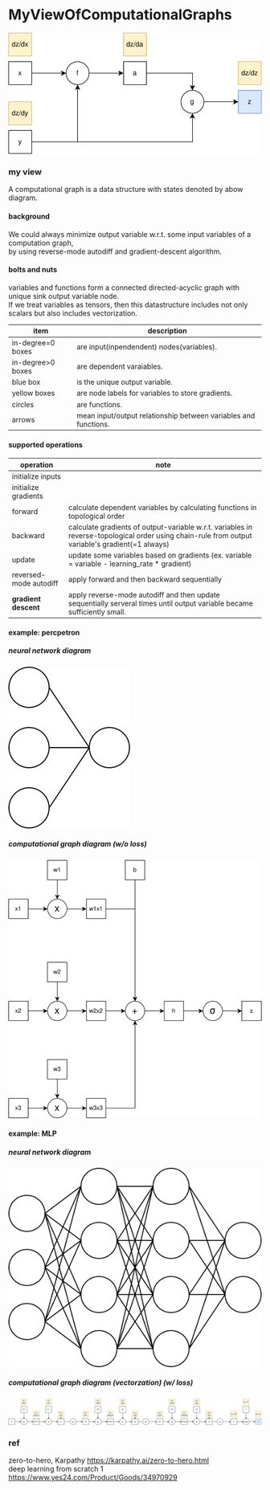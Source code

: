 # MyViewOfComputationalGraphs

![diagram-of-a-computatoinal-graph](https://github.com/lsc4719/MyViewOfComputationalGraphs/blob/main/view-of-data-structure-computational-graph.drawio.svg)

### my view

A computational graph is a data structure with states denoted by abow diagram.  

#### background

We could always minimize output variable w.r.t. some input variables of a computation graph,  
by using reverse-mode autodiff and gradient-descent algorithm.

#### bolts and nuts
variables and functions form a connected directed-acyclic graph with unique sink output variable node.  
If we treat variables as tensors, then this datastructure includes not only scalars but also includes vectorization.  

| item | description |
| - | - |
| in-degree=0 boxes | are input(inpendendent) nodes(variables). |
| in-degree>0 boxes | are dependent varaiables. |
| blue box | is the unique output variable. |
| yellow boxes | are node labels for variables to store gradients. |
| circles | are functions. |
| arrows | mean input/output relationship between variables and functions. |

#### supported operations
| operation | note |
| - | - |
| initialize inputs | |
| initialize gradients | |
| forward | calculate dependent variables by calculating functions in topological order |
| backward | calculate gradients of output-variable w.r.t. variables in reverse-topological order using chain-rule from output variable's gradient(=1 always)|
| update | update some variables based on gradients (ex. variable = variable - learning_rate * gradient) |
| reversed-mode autodiff | apply forward and then backward sequentially |
| **gradient descent** | apply reverse-mode autodiff and then update sequentially serveral times until output variable became sufficiently small. |

#### example: percpetron

##### neural network diagram
![neural network diagram of perceptron](https://github.com/lsc4719/MyViewOfComputationalGraphs/blob/main/neural-network-perceptron.drawio.svg)

##### computational graph diagram (w/o loss)
![computational graph diagram of perceptron](https://github.com/lsc4719/MyViewOfComputationalGraphs/blob/33c5fbc0aa38a64b4c4a3808615b31f4521024cc/perceptron.drawio.svg)

#### example: MLP

##### neural network diagram
![neural network diagram of mlp](https://github.com/lsc4719/MyViewOfComputationalGraphs/blob/main/neural-network-mlp.drawio.svg)
 
##### computational graph diagram (vectorzation) (w/ loss)
![computational graph diagram of mlp with loss](https://github.com/lsc4719/MyViewOfComputationalGraphs/blob/main/mlp-with-loss-vectorization.drawio.png)


### ref

zero-to-hero, Karpathy https://karpathy.ai/zero-to-hero.html  
deep learning from scratch 1 https://www.yes24.com/Product/Goods/34970929

